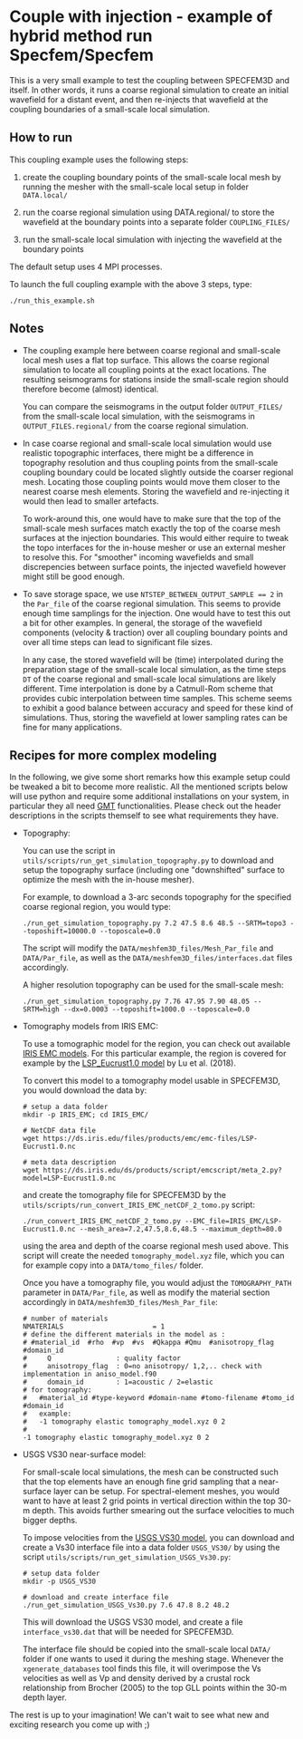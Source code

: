 # Couple with injection - example of hybrid method run Specfem/Specfem

This is a very small example to test the coupling between SPECFEM3D and itself.
In other words, it runs a coarse regional simulation to create an initial wavefield for a distant event,
and then re-injects that wavefield at the coupling boundaries of a small-scale local simulation.


## How to run

This coupling example uses the following steps:
1. create the coupling boundary points of the small-scale local mesh by running the mesher
   with the small-scale local setup in folder `DATA.local/`

2. run the coarse regional simulation using DATA.regional/ to store the wavefield at the boundary points
   into a separate folder `COUPLING_FILES/`

3. run the small-scale local simulation with injecting the wavefield at the boundary points

The default setup uses 4 MPI processes.

To launch the full coupling example with the above 3 steps, type:
```
./run_this_example.sh
```


## Notes

* The coupling example here between coarse regional and small-scale local mesh uses a flat top surface.
  This allows the coarse regional simulation to locate all coupling points at the exact locations.
  The resulting seismograms for stations inside the small-scale region should therefore become (almost) identical.

  You can compare the seismograms in the output folder `OUTPUT_FILES/` from the small-scale local simulation, with the
  seismograms in `OUTPUT_FILES.regional/` from the coarse regional simulation.

* In case coarse regional and small-scale local simulation would use realistic topographic interfaces, there might be a difference
  in topography resolution and thus coupling points from the small-scale coupling boundary could be located slightly
  outside the coarser regional mesh. Locating those coupling points would move them closer to the nearest coarse mesh elements.
  Storing the wavefield and re-injecting it would then lead to smaller artefacts.

  To work-around this, one would have to make sure that the top of the small-scale mesh surfaces match exactly
  the top of the coarse mesh surfaces at the injection boundaries.
  This would either require to tweak the topo interfaces for the in-house mesher or use an external mesher to resolve this.
  For "smoother" incoming wavefields and small discrepencies between surface points, the injected wavefield however
  might still be good enough.

* To save storage space, we use `NTSTEP_BETWEEN_OUTPUT_SAMPLE == 2` in the `Par_file` of the coarse regional simulation.
  This seems to provide enough time samplings for the injection. One would have to test this out a bit for other examples.
  In general, the storage of the wavefield components (velocity & traction) over all coupling boundary points and over all time steps
  can lead to significant file sizes.

  In any case, the stored wavefield will be (time) interpolated during the preparation stage of the small-scale local simulation,
  as the time steps `DT` of the coarse regional and small-scale local simulations are likely different. Time interpolation is done by a
  Catmull-Rom scheme that provides cubic interpolation between time samples. This scheme seems to exhibit a good balance between accuracy
  and speed for these kind of simulations. Thus, storing the wavefield at lower sampling rates can be fine for many applications.


## Recipes for more complex modeling

In the following, we give some short remarks how this example setup could be tweaked a bit to become more realistic.
All the mentioned scripts below will use python and require some additional installations on your system, in particular they
all need [GMT](http://gmt.soest.hawaii.edu) functionalities. Please check out the header descriptions in the scripts themself
to see what requirements they have.

* Topography:

  You can use the script in `utils/scripts/run_get_simulation_topography.py` to download and setup the topography surface
  (including one "downshifted" surface to optimize the mesh with the in-house mesher).

  For example, to download a 3-arc seconds topography for the specified coarse regional region, you would type:
  ```
  ./run_get_simulation_topography.py 7.2 47.5 8.6 48.5 --SRTM=topo3 --toposhift=10000.0 --toposcale=0.0
  ```
  The script will modify the `DATA/meshfem3D_files/Mesh_Par_file` and `DATA/Par_file`,
  as well as the `DATA/meshfem3D_files/interfaces.dat` files accordingly.

  A higher resolution topography can be used for the small-scale mesh:
  ```
  ./run_get_simulation_topography.py 7.76 47.95 7.90 48.05 --SRTM=high --dx=0.0003 --toposhift=1000.0 --toposcale=0.0
  ```

* Tomography models from IRIS EMC:

  To use a tomographic model for the region, you can check out available [IRIS EMC models](https://ds.iris.edu/ds/products/emc-earthmodels/).
  For this particular example, the region is covered for example by the
  [LSP_Eucrust1.0 model](https://ds.iris.edu/ds/products/emc-lsp_eucrust10/) by Lu et al. (2018).

  To convert this model to a tomography model usable in SPECFEM3D, you would download the data by:
  ```
  # setup a data folder
  mkdir -p IRIS_EMC; cd IRIS_EMC/

  # NetCDF data file
  wget https://ds.iris.edu/files/products/emc/emc-files/LSP-Eucrust1.0.nc

  # meta data description
  wget https://ds.iris.edu/ds/products/script/emcscript/meta_2.py?model=LSP-Eucrust1.0.nc
  ```
  and create the tomography file for SPECFEM3D by the `utils/scripts/run_convert_IRIS_EMC_netCDF_2_tomo.py` script:
  ```
  ./run_convert_IRIS_EMC_netCDF_2_tomo.py --EMC_file=IRIS_EMC/LSP-Eucrust1.0.nc --mesh_area=7.2,47.5,8.6,48.5 --maximum_depth=80.0
  ```
  using the area and depth of the coarse regional mesh used above. This script will create the needed `tomography_model.xyz` file, which you
  can for example copy into a `DATA/tomo_files/` folder.

  Once you have a tomography file, you would adjust the `TOMOGRAPHY_PATH` parameter in `DATA/Par_file`, as well
  as modify the material section accordingly in `DATA/meshfem3D_files/Mesh_Par_file`:
  ```
  # number of materials
  NMATERIALS                      = 1
  # define the different materials in the model as :
  # #material_id  #rho  #vp  #vs  #Qkappa #Qmu  #anisotropy_flag #domain_id
  #     Q                : quality factor
  #     anisotropy_flag  : 0=no anisotropy/ 1,2,.. check with implementation in aniso_model.f90
  #     domain_id        : 1=acoustic / 2=elastic
  # for tomography:
  #   #material_id #type-keyword #domain-name #tomo-filename #tomo_id #domain_id
  #   example:
  #   -1 tomography elastic tomography_model.xyz 0 2
  #
  -1 tomography elastic tomography_model.xyz 0 2
  ```

* USGS VS30 near-surface model:

  For small-scale local simulations, the mesh can be constructed such that the top elements have an enough fine grid sampling
  that a near-surface layer can be setup. For spectral-element meshes, you would want to have at least 2 grid points
  in vertical direction within the top 30-m depth. This avoids further smearing out the surface velocities to much bigger depths.

  To impose velocities from the [USGS VS30 model](https://earthquake.usgs.gov/data/vs30/), you can download and
  create a Vs30 interface file into a data folder `USGS_VS30/` by using the script `utils/scripts/run_get_simulation_USGS_Vs30.py`:
  ```
  # setup data folder
  mkdir -p USGS_VS30

  # download and create interface file
  ./run_get_simulation_USGS_Vs30.py 7.6 47.8 8.2 48.2
  ```
  This will download the USGS VS30 model, and create a file `interface_vs30.dat` that will be needed for SPECFEM3D.

  The interface file should be copied into the small-scale local `DATA/` folder if one wants to used it during the meshing stage.
  Whenever the `xgenerate_databases` tool finds this file, it will overimpose the Vs velocities as well as Vp and density derived by
  a crustal rock relationship from Brocher (2005) to the top GLL points within the 30-m depth layer.

The rest is up to your imagination! We can't wait to see what new and exciting research you come up with ;)
